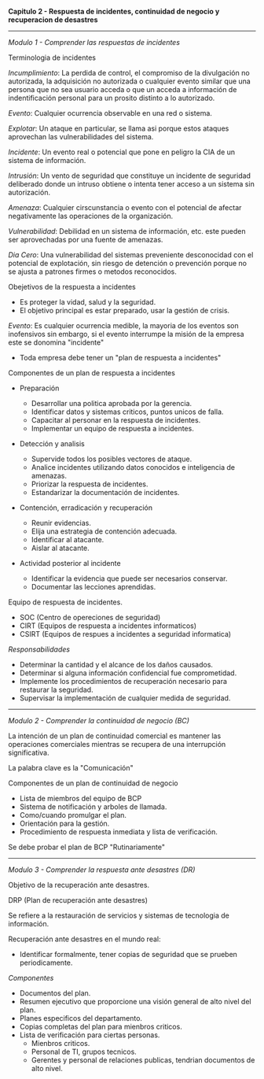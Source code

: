 **Capitulo 2 - Respuesta de incidentes, continuidad de negocio y recuperacion de desastres**

___________

*Modulo 1 - Comprender las respuestas de incidentes*

Terminologia de incidentes

*Incumplimiento*: La perdida de control, el compromiso de la divulgación no autorizada, la adquisición no autorizada o cualquier evento similar que una persona que no sea usuario acceda o que un acceda a información de indentificación personal para un prosito distinto a lo autorizado.

*Evento*: Cualquier ocurrencia observable en una red o sistema.

*Explotar*: Un ataque en particular, se llama asi porque estos ataques aprovechan las vulnerabilidades del sistema.

*Incidente*: Un evento real o potencial que pone en peligro la CIA de un sistema de información.

*Intrusión*: Un vento de seguridad que constituye un incidente de seguridad deliberado donde un intruso obtiene o intenta tener acceso a un sistema sin autorización.

*Amenaza*: Cualquier cirscunstancia o evento con el potencial de afectar negativamente las operaciones de la organización.

*Vulnerabilidad*: Debilidad en un sistema de información, etc. este pueden ser aprovechadas por una fuente de amenazas.

*Dia Cero*: Una vulnerabilidad del sistemas preveniente desconocidad con el potencial de explotación, sin riesgo de detención o prevención porque no se ajusta a patrones firmes o metodos reconocidos.

Obejetivos de la respuesta a incidentes

- Es proteger la vidad, salud y la seguridad.
- El objetivo principal es estar preparado, usar la gestión de crisis.

*Evento*: Es cualquier ocurrencia medible, la mayoria de los eventos son inofensivos sin embargo, si el evento interrumpe la misión de la empresa este se donomina "incidente"

- Toda empresa debe tener un  "plan de respuesta a incidentes"

Componentes de un plan de respuesta a incidentes

- Preparación
   - Desarrollar una politica aprobada por la gerencia.
   - Identificar datos y sistemas criticos, puntos unicos de falla.
   - Capacitar al personar en la respuesta de incidentes.
   - Implementar un equipo de respuesta a incidentes.

- Detección y analisis
  - Supervide todos los posibles  vectores de ataque.
  - Analice incidentes utilizando datos conocidos e inteligencia de amenazas.
  - Priorizar la respuesta de incidentes.
  - Estandarizar la documentación de incidentes.

- Contención, erradicación y recuperación
  - Reunir evidencias.
  - Elija una estrategia de contención adecuada.
  - Identificar al atacante.
  - Aislar al atacante.

- Actividad posterior al incidente
  - Identificar la evidencia que puede ser necesarios conservar.
  - Documentar las lecciones aprendidas.

Equipo de respuesta de incidentes.

- SOC (Centro de opereciones de seguridad)
- CIRT (Equipos de respuesta a incidentes informaticos)
- CSIRT (Equipos de respues a incidentes a seguridad informatica)

*Responsabilidades*

- Determinar la cantidad y el alcance de los daños causados.
- Determinar si alguna información confidencial fue comprometidad.
- Implemente los procedimientos de recuperación necesario para restaurar la seguridad.
- Supervisar la implementación de cualquier medida de seguridad.

____________

*Modulo 2 - Comprender la continuidad de negocio (BC)*

La intención de un plan de continuidad comercial es mantener las operaciones comerciales mientras se recupera de una interrupción significativa.

La palabra clave es la "Comunicación"

Componentes de un plan de continuidad de negocio

- Lista de miembros del equipo de BCP
- Sistema de notificación y arboles de llamada.
- Como/cuando promulgar el plan.
- Orientación para la gestión.
- Procedimiento de respuesta inmediata y lista de verificación.

Se debe probar el plan de BCP "Rutinariamente"

____________

*Modulo 3 - Comprender la respuesta ante desastres (DR)*

Objetivo de la recuperación ante desastres.

DRP (Plan de recuperación  ante desastres)

Se refiere a la restauración de servicios y sistemas de tecnologia de información.

Recuperación ante desastres en el mundo real:

- Identificar formalmente, tener copias de seguridad que se prueben periodicamente.

*Componentes*

- Documentos del plan.
- Resumen ejecutivo que proporcione una visión general de alto nivel del plan.
- Planes especificos del departamento.
- Copias completas del plan para mienbros criticos.
- Lista de verificación para ciertas personas.
    - Mienbros criticos.
    - Personal de TI, grupos tecnicos.
    - Gerentes y personal de relaciones publicas, tendrian documentos de alto nivel.
